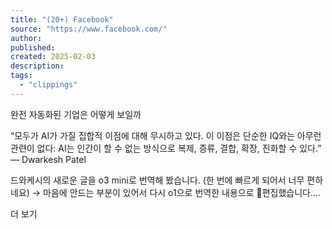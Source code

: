```yaml
---
title: "(20+) Facebook"
source: "https://www.facebook.com/"
author:
published:
created: 2025-02-03
description:
tags:
  - "clippings"
---
```

완전 자동화된 기업은 어떻게 보일까

“모두가 AI가 가질 집합적 이점에 대해 무시하고 있다. 이 이점은 단순한 IQ와는 아무런 관련이 없다: AI는 인간이 할 수 없는 방식으로 복제, 증류, 결합, 확장, 진화할 수 있다.” — Dwarkesh Patel

드와케시의 새로운 글을 o3 mini로 번역해 봤습니다. (한 번에 빠르게 되어서 너무 편하네요) → 마음에 안드는 부분이 있어서 다시 o1으로 번역한 내용으로 편집했습니다.…

더 보기
